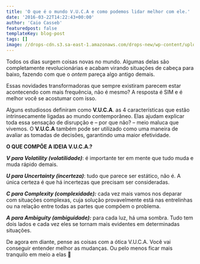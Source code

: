 ```yaml
---
title: 'O que é o mundo V.U.C.A e como podemos lidar melhor com ele.'
date: '2016-03-22T14:22:43+00:00'
author: 'Caio Casseb'
featuredpost: false
templateKey: blog-post
tags: []
image: //drops-cdn.s3.sa-east-1.amazonaws.com/drops-new/wp-content/uploads/2016/03/22141642/VUCA.001-150x150.jpeg
---
```

Todos os dias surgem coisas novas no mundo. Algumas delas são completamente revolucionárias e acabam virando situações de cabeça para baixo, fazendo com que o *ontem* pareça algo antigo demais.

Essas novidades transformadoras que sempre existiram parecem estar acontecendo com mais frequência, não é mesmo? A resposta é SIM e é melhor você se acostumar com isso.

Alguns estudiosos definiram como **V.U.C.A**. as 4 características que estão intrinsecamente ligadas ao mundo contemporâneo. Elas ajudam explicar toda essa sensação de disrupção e – por que não? – meio maluca que vivemos. O **V.U.C.A** também pode ser utilizado como uma maneira de avaliar as tomadas de decisões, garantindo uma maior efetividade.

**O QUE COMPÕE A IDEIA V.U.C.A.?**

***V para Volatility (volatilidade)***: é importante ter em mente que tudo muda e muda rápido demais.

***U para Uncertainty (incerteza)***: tudo que parece ser estático, não é. A única certeza é que há incertezas que precisam ser consideradas.

***C para Complexity (complexidade):*** cada vez mais vamos nos deparar com situações complexas, cuja solução provavelmente está nas entrelinhas ou na relação entre todas as partes que compõem o problema.

***A para Ambiguity (ambiguidade):*** para cada luz, há uma sombra. Tudo tem dois lados e cada vez eles se tornam mais evidentes em determinadas situações.

De agora em diante, pense as coisas com a ótica V.U.C.A. Você vai conseguir entender melhor as mudanças. Ou pelo menos ficar mais tranquilo em meio a elas 🙂